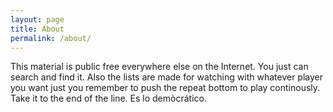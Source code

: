```yaml
---
layout: page
title: About
permalink: /about/
---
```

This material is public free everywhere else on the Internet. You just can search and find it. Also the lists are made for watching with whatever player you want just you remember to push the repeat bottom to play continously. Take it to the end of the line. Es lo demòcrático.
